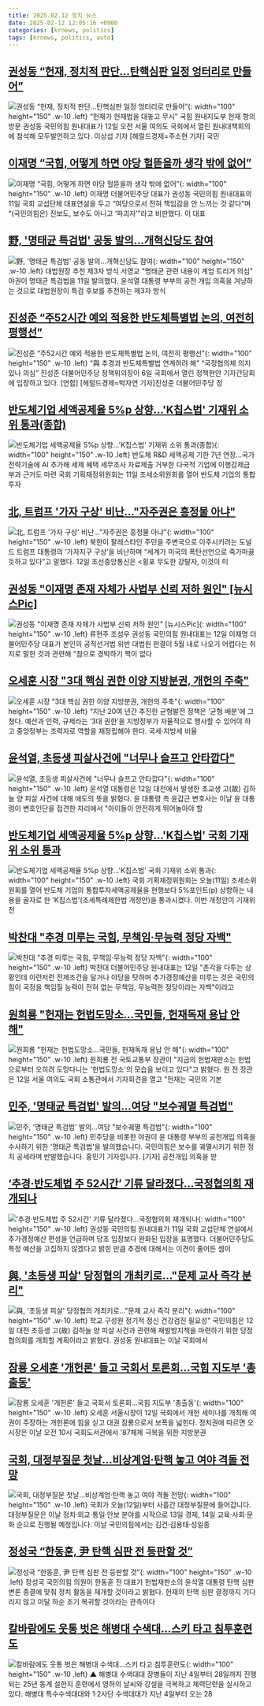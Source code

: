 ```yaml
---
title: 2025.02.12 정치 뉴스
date: 2025-02-12 12:05:16 +0900
categories: [krnews, politics]
tags: [krnews, politics, auto]
---
```

## [권성동 “헌재, 정치적 판단…탄핵심판 일정 엉터리로 만들어”](https://n.news.naver.com/mnews/article/016/0002427764)

![권성동 “헌재, 정치적 판단…탄핵심판 일정 엉터리로 만들어”](https://mimgnews.pstatic.net/image/origin/016/2025/02/12/2427764.jpg?type=nf220_150){: width="100" height="150" .w-10 .left}
“헌재가 헌재법을 대놓고 무시” 국힘 원내지도부 헌재 항의 방문 권성동 국민의힘 원내대표가 12일 오전 서울 여의도 국회에서 열린 원내대책회의에 참석해 모두발언하고 있다. 이상섭 기자 [헤럴드경제=주소현 기자] 국민

## [이재명 “국힘, 어떻게 하면 야당 헐뜯을까 생각 밖에 없어”](https://n.news.naver.com/mnews/article/028/0002730660)

![이재명 “국힘, 어떻게 하면 야당 헐뜯을까 생각 밖에 없어”](https://mimgnews.pstatic.net/image/origin/028/2025/02/12/2730660.jpg?type=nf220_150){: width="100" height="150" .w-10 .left}
이재명 더불어민주당 대표가 권성동 국민의힘 원내대표의 11일 국회 교섭단체 대표연설을 두고 “여당으로서 전혀 책임감을 안 느끼는 것 같다”며 “(국민의힘은) 진보도, 보수도 아니고 ‘파괴자’”라고 비판했다. 이 대표

## [野, '명태균 특검법' 공동 발의…개혁신당도 참여](https://n.news.naver.com/mnews/article/629/0000363620)

![野, '명태균 특검법' 공동 발의…개혁신당도 참여](https://mimgnews.pstatic.net/image/origin/629/2025/02/11/363620.jpg?type=nf220_150){: width="100" height="150" .w-10 .left}
대법원장 추천 제3자 방식 서영교 "명태균 관련 내용이 계엄 트리거 의심" 야권이 명태균 특검법을 11일 발의했다. 윤석열 대통령 부부의 공천 개입 의혹을 겨냥하는 것으로 대법원장이 특검 후보를 추천하는 제3자 방식

## [진성준 “주52시간 예외 적용한 반도체특별법 논의, 여전히 평행선”](https://n.news.naver.com/mnews/article/016/0002427535)

![진성준 “주52시간 예외 적용한 반도체특별법 논의, 여전히 평행선”](https://mimgnews.pstatic.net/image/origin/016/2025/02/12/2427535.jpg?type=nf220_150){: width="100" height="150" .w-10 .left}
“與 추경과 반도체특별법 연계하려 해” “국정협의체 의지 있나 의심” 진성준 더불어민주당 정책위의장이 6일 국회에서 열린 정책현안 기자간담회에 입장하고 있다. [연합] [헤럴드경제=박자연 기자]진성준 더불어민주당 정

## [반도체기업 세액공제율 5%p 상향…'K칩스법' 기재위 소위 통과(종합)](https://n.news.naver.com/mnews/article/001/0015206141)

![반도체기업 세액공제율 5%p 상향…'K칩스법' 기재위 소위 통과(종합)](https://mimgnews.pstatic.net/image/origin/001/2025/02/11/15206141.jpg?type=nf220_150){: width="100" height="150" .w-10 .left}
반도체 R&D 세액공제 기한 7년 연장…국가전략기술에 AI 추가해 세제 혜택 세무조사 자료제출 거부한 다국적 기업에 이행강제금 부과 근거도 마련 국회 기획재정위원회는 11일 조세소위원회를 열어 반도체 기업의 통합투자

## [北, 트럼프 '가자 구상' 비난…"자주권은 흥정물 아냐"](https://n.news.naver.com/mnews/article/018/0005941612)

![北, 트럼프 '가자 구상' 비난…"자주권은 흥정물 아냐"](https://mimgnews.pstatic.net/image/origin/018/2025/02/12/5941612.jpg?type=nf220_150){: width="100" height="150" .w-10 .left}
북한이 팔레스타인 주민을 주변국으로 이주시키려는 도널드 트럼프 대통령의 ‘가자지구 구상’을 비난하며 “세계가 미국의 폭탄선언으로 죽가마끓듯하고 있다”고 말했다. 12일 조선중앙통신은 <횡포 무도한 강탈자, 이것이 미

## [권성동 "이재명 존재 자체가 사법부 신뢰 저하 원인" [뉴시스Pic]](https://n.news.naver.com/mnews/article/003/0013061946)

![권성동 "이재명 존재 자체가 사법부 신뢰 저하 원인" [뉴시스Pic]](https://mimgnews.pstatic.net/image/origin/003/2025/02/12/13061946.jpg?type=nf220_150){: width="100" height="150" .w-10 .left}
류현주 조성우 권성동 국민의힘 원내대표는 12일 이재명 더불어민주당 대표가 본인의 공직선거법 위반 대법원 판결이 5월 내로 나오기 어렵다는 취지로 말한 것과 관련해 "참으로 경박하기 짝이 없다

## [오세훈 시장 "3대 핵심 권한 이양 지방분권, 개헌의 주축"](https://n.news.naver.com/mnews/article/018/0005941835)

![오세훈 시장 "3대 핵심 권한 이양 지방분권, 개헌의 주축"](https://mimgnews.pstatic.net/image/origin/018/2025/02/12/5941835.jpg?type=nf220_150){: width="100" height="150" .w-10 .left}
“지난 20여 년간 추진한 균형발전 정책은 ‘균형 배분’에 그쳤다. 예산과 인력, 규제라는 ‘3대 권한’을 지방정부가 자율적으로 행사할 수 있어야 하고 중앙정부는 조력자로 역할을 재정립해야 한다. 국세·지방세 비율

## [윤석열, 초등생 피살사건에 "너무나 슬프고 안타깝다"](https://n.news.naver.com/mnews/article/654/0000105626)

![윤석열, 초등생 피살사건에 "너무나 슬프고 안타깝다"](https://mimgnews.pstatic.net/image/origin/654/2025/02/12/105626.jpg?type=nf220_150){: width="100" height="150" .w-10 .left}
윤석열 대통령은 12일 대전에서 발생한 초교생 고(故) 김하늘 양 피살 사건에 대해 애도의 뜻을 밝혔다. 윤 대통령 측 윤갑근 변호사는 이날 윤 대통령이 변호인단을 접견한 자리에서 "아이들이 안전하게 뛰어놀아야 할

## [반도체기업 세액공제율 5%p 상향…'K칩스법' 국회 기재위 소위 통과](https://n.news.naver.com/mnews/article/448/0000507702)

![반도체기업 세액공제율 5%p 상향…'K칩스법' 국회 기재위 소위 통과](https://mimgnews.pstatic.net/image/origin/448/2025/02/11/507702.jpg?type=nf220_150){: width="100" height="150" .w-10 .left}
국회 기획재정위원회는 오늘(11일) 조세소위원회를 열어 반도체 기업의 통합투자세액공제율을 현행보다 5%포인트(p) 상향하는 내용을 골자로 한 'K칩스법'(조세특례제한법 개정안)을 통과시켰다. 이번 개정안이 기재위 전

## [박찬대 "추경 미루는 국힘, 무책임·무능력 정당 자백"](https://n.news.naver.com/mnews/article/014/0005307130)

![박찬대 "추경 미루는 국힘, 무책임·무능력 정당 자백"](https://mimgnews.pstatic.net/image/origin/014/2025/02/12/5307130.jpg?type=nf220_150){: width="100" height="150" .w-10 .left}
박찬대 더불어민주당 원내대표는 12일 "촌각을 다투는 상황인데 이런저런 전제조건을 달거나 야당을 탓하며 추가경정예산을 미루는 것은 국민의힘이 국정을 책임질 능력이 전혀 없는 무책임, 무능력한 정당이라는 자백"이라고

## [원희룡 "헌재는 헌법도망소…국민들, 헌재독재 용납 안 해"](https://n.news.naver.com/mnews/article/008/0005152118)

![원희룡 "헌재는 헌법도망소…국민들, 헌재독재 용납 안 해"](https://mimgnews.pstatic.net/image/origin/008/2025/02/12/5152118.jpg?type=nf220_150){: width="100" height="150" .w-10 .left}
원희룡 전 국토교통부 장관이 "지금의 헌법재판소는 헌법으로부터 오히려 도망다니는 '헌법도망소'의 모습을 보이고 있다"고 밝혔다. 원 전 장관은 12일 서울 여의도 국회 소통관에서 기자회견을 열고 "헌재는 국민의 기본

## [민주, '명태균 특검법' 발의...여당 "보수궤멸 특검법"](https://n.news.naver.com/mnews/article/052/0002152049)

![민주, '명태균 특검법' 발의...여당 "보수궤멸 특검법"](https://mimgnews.pstatic.net/image/origin/052/2025/02/11/2152049.jpg?type=nf220_150){: width="100" height="150" .w-10 .left}
민주당을 비롯한 야권이 윤 대통령 부부의 공천개입 의혹을 수사하기 위한 '명태균 특검법'을 발의했습니다. 국민의힘은 보수를 궤멸시키기 위한 정치 공세라며 반발했습니다. 홍민기 기자입니다. [기자] 공천개입 의혹을 받

## [‘추경·반도체법 주 52시간’ 기류 달라졌다…국정협의회 재개되나](https://n.news.naver.com/mnews/article/018/0005941287)

![‘추경·반도체법 주 52시간’ 기류 달라졌다…국정협의회 재개되나](https://mimgnews.pstatic.net/image/origin/018/2025/02/11/5941287.jpg?type=nf220_150){: width="100" height="150" .w-10 .left}
권성동 국민의힘 원내대표가 11일 국회 교섭단체 연설에서 추가경정예산 편성을 언급하며 당초 입장보다 완화된 입장을 표명했다. 더불어민주당도 특정 예산을 고집하지 않겠다고 밝힌 만큼 추경에 대해서는 이견이 줄어든 셈이

## [與, '초등생 피살' 당정협의 개최키로…"문제 교사 즉각 분리"](https://n.news.naver.com/mnews/article/001/0015207412)

![與, '초등생 피살' 당정협의 개최키로…"문제 교사 즉각 분리"](https://mimgnews.pstatic.net/image/origin/001/2025/02/12/15207412.jpg?type=nf220_150){: width="100" height="150" .w-10 .left}
학교 구성원 정기적 정신 건강검진 필요성" 국민의힘은 12일 대전 초등생 고(故) 김하늘 양 피살 사건과 관련해 재발방지책을 마련하기 위한 당정 협의회를 개최할 계획이라고 밝혔다. 권성동 원내대표는 이날 국회에서

## [잠룡 오세훈 '개헌론' 들고 국회서 토론회…국힘 지도부 '총출동'](https://n.news.naver.com/mnews/article/421/0008070329)

![잠룡 오세훈 '개헌론' 들고 국회서 토론회…국힘 지도부 '총출동'](https://mimgnews.pstatic.net/image/origin/421/2025/02/12/8070329.jpg?type=nf220_150){: width="100" height="150" .w-10 .left}
오세훈 서울시장이 12일 국회에서 개헌 세미나를 개최해 여권이 주장하는 개헌론에 힘을 싣고 대권 잠룡으로서 보폭을 넓힌다. 정치권에 따르면 오 시장은 이날 오전 10시 국회도서관에서 '87체제 극복을 위한 지방분권

## [국회, 대정부질문 첫날…비상계엄·탄핵 놓고 여야 격돌 전망](https://n.news.naver.com/mnews/article/437/0000429779)

![국회, 대정부질문 첫날…비상계엄·탄핵 놓고 여야 격돌 전망](https://mimgnews.pstatic.net/image/origin/437/2025/02/12/429779.jpg?type=nf220_150){: width="100" height="150" .w-10 .left}
국회가 오늘(12일)부터 사흘간 대정부질문에 들어갑니다. 대정부질문은 이날 정치·외교·통일·안보 분야를 시작으로 13일 경제, 14일 교육·사회·문화 순으로 진행될 예정입니다. 이날 국민의힘에서는 김건·김용태·성일종

## [정성국 “한동훈, 尹 탄핵 심판 전 등판할 것”](https://n.news.naver.com/mnews/article/011/0004449577)

![정성국 “한동훈, 尹 탄핵 심판 전 등판할 것”](https://mimgnews.pstatic.net/image/origin/011/2025/02/12/4449577.jpg?type=nf220_150){: width="100" height="150" .w-10 .left}
정성국 국민의힘 의원이 한동훈 전 대표가 헌법재판소의 윤석열 대통령 탄핵 심판 변론 종결에 맞춰 정치 활동을 재개할 것이라고 밝혔다. 헌재의 탄핵 심판 결정까지 기다리지 않고 이달 하순 조기 복귀할 것이라는 관측이다

## [칼바람에도 웃통 벗은 해병대 수색대…스키 타고 침투훈련도](https://n.news.naver.com/mnews/article/055/0001230977)

![칼바람에도 웃통 벗은 해병대 수색대…스키 타고 침투훈련도](https://mimgnews.pstatic.net/image/origin/055/2025/02/12/1230977.jpg?type=nf220_150){: width="100" height="150" .w-10 .left}
▲ 해병대 수색대대 장병들이 지난 4일부터 28일까지 진행되는 25년 동계 설한지 훈련에서 영하의 날씨와 강설을 극복하고 체력단련을 실시하고 있다. 해병대 특수수색대대와 1·2사단 수색대대가 지난 4일부터 오는 28

